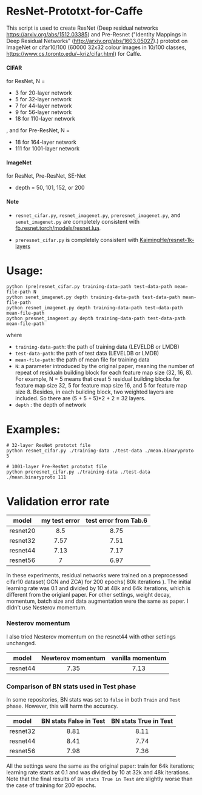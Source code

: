 # ResNet-Prototxt-for-Caffe

This script is used to create ResNet (Deep residual networks https://arxiv.org/abs/1512.03385) and Pre-Resnet ("Identity Mappings in Deep Residual Networks" (http://arxiv.org/abs/1603.05027).) prototxt on ImageNet or cifar10/100 (60000 32x32 colour images in 10/100 classes, https://www.cs.toronto.edu/~kriz/cifar.html) for Caffe.

#### CIFAR

for ResNet, N =

- 3  for 20-layer network
- 5  for 32-layer network
- 7  for 44-layer network
- 9  for 56-layer network
- 18 for 110-layer network

, and for Pre-ResNet, N =

- 18  for 164-layer  network
- 111 for 1001-layer network

#### ImageNet

for ResNet, Pre-ResNet, SE-Net
- depth = 50, 101, 152, or 200

#### Note

- `resnet_cifar.py`, `resnet_imagenet.py`, `preresnet_imagenet.py`, and `senet_imagenet.py` are completely consistent with [fb.resnet.torch/models/resnet.lua](https://github.com/facebook/fb.resnet.torch/blob/master/models/resnet.lua).

- `preresnet_cifar.py` is completely consistent with [KaimingHe/resnet-1k-layers](https://github.com/KaimingHe/resnet-1k-layers)


# Usage:

```
python (pre)resnet_cifar.py training-data-path test-data-path mean-file-path N
python senet_imagenet.py depth training-data-path test-data-path mean-file-path
python resnet_imagenet.py depth training-data-path test-data-path mean-file-path
python presnet_imagenet.py depth training-data-path test-data-path mean-file-path
```
where

- `training-data-path`: the path of training data (LEVELDB or LMDB)
- `test-data-path`: the path of test data (LEVELDB or LMDB)
- `mean-file-path`: the path of mean file for training data
- `N`: a parameter introduced by the original paper, meaning the number of repeat of residualn building block for each feature map size (32, 16, 8). For example, N = 5 means that creat 5 residual building blocks for feature map size 32, 5 for feature map size 16, and 5 for feature map size 8. Besides, in each building block, two weighted layers are included. So there are (5 + 5 + 5)*2 + 2 = 32 layers.
- `depth` : the depth of network

# Examples: 

```
# 32-layer ResNet prototxt file
python resnet_cifar.py ./training-data ./test-data ./mean.binaryproto 5

# 1001-layer Pre-ResNet prototxt file
python preresnet_cifar.py ./training-data ./test-data ./mean.binaryproto 111
```


# Validation error rate

|  model  | my test error | test error from Tab.6 |
|---------|:-------------:|:---------------------:|
|resnet20 | 8.5           |      8.75             |
|resnet32 | 7.57          |      7.51             |
|resnet44 | 7.13          |      7.17             |
|resnet56 | 7             |      6.97             |

In these experiments, residual networks were trained on a preprocessed cifar10 dataset( GCN and ZCA) for 200 epochs( 80k iterations ). The initial learning rate was 0.1 and divided by 10 at 48k and 64k iterations, which is different from the origianl paper. For other settings, weight decay, momentum, batch size and data augmentation were the same as paper. I didn't use Nesterov momentum. 

### Nesterov momentum
I also tried Nesterov momentum on the resnet44 with other settings unchanged. 

|  model  | Newterov momentum | vanilla momentum |
|---------|:-----------------:|:----------------:|
|resnet44 |   7.35            |     7.13         |

### Comparison of BN stats used in Test phase
In some repositories, BN stats was set to `false` in both `Train` and `Test` phase. However, this will harm the accuracy.

|  model  | BN stats False in Test | BN stats True in Test |
|---------|:----------------------:|:---------------------:|
|resnet32 | 8.81                   |      8.11             |
|resnet44 | 8.41                   |      7.74             |
|resnet56 | 7.98                   |      7.36             |

All the settings were the same as the original paper: train for 64k iterations; learning rate starts at 0.1 and was divided by 10 at 32k and 48k iterations. Note that the final results of `BN stats True in Test` are slightly worse than the case of training for 200 epochs.